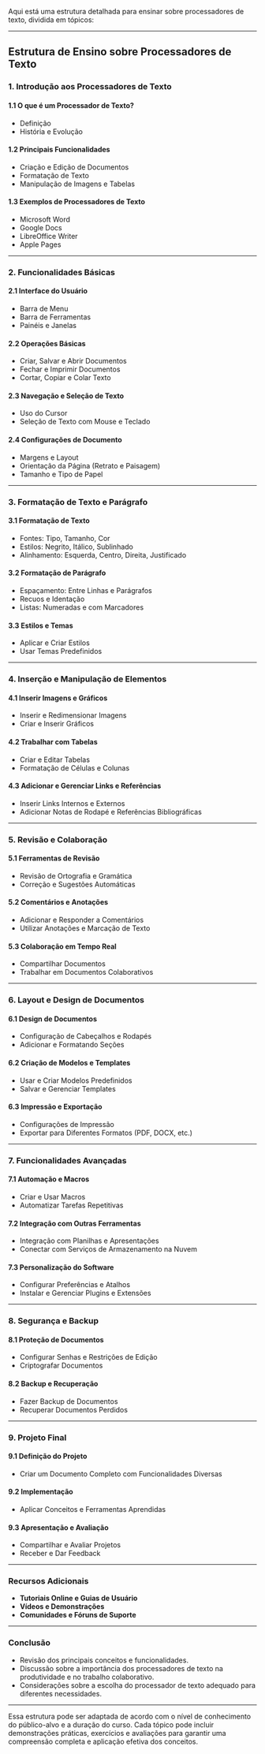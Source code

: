 Aqui está uma estrutura detalhada para ensinar sobre processadores de texto, dividida em tópicos:

---

## Estrutura de Ensino sobre Processadores de Texto

### **1. Introdução aos Processadores de Texto**

#### **1.1 O que é um Processador de Texto?**
   - Definição
   - História e Evolução

#### **1.2 Principais Funcionalidades**
   - Criação e Edição de Documentos
   - Formatação de Texto
   - Manipulação de Imagens e Tabelas

#### **1.3 Exemplos de Processadores de Texto**
   - Microsoft Word
   - Google Docs
   - LibreOffice Writer
   - Apple Pages

---

### **2. Funcionalidades Básicas**

#### **2.1 Interface do Usuário**
   - Barra de Menu
   - Barra de Ferramentas
   - Painéis e Janelas

#### **2.2 Operações Básicas**
   - Criar, Salvar e Abrir Documentos
   - Fechar e Imprimir Documentos
   - Cortar, Copiar e Colar Texto

#### **2.3 Navegação e Seleção de Texto**
   - Uso do Cursor
   - Seleção de Texto com Mouse e Teclado

#### **2.4 Configurações de Documento**
   - Margens e Layout
   - Orientação da Página (Retrato e Paisagem)
   - Tamanho e Tipo de Papel

---

### **3. Formatação de Texto e Parágrafo**

#### **3.1 Formatação de Texto**
   - Fontes: Tipo, Tamanho, Cor
   - Estilos: Negrito, Itálico, Sublinhado
   - Alinhamento: Esquerda, Centro, Direita, Justificado

#### **3.2 Formatação de Parágrafo**
   - Espaçamento: Entre Linhas e Parágrafos
   - Recuos e Identação
   - Listas: Numeradas e com Marcadores

#### **3.3 Estilos e Temas**
   - Aplicar e Criar Estilos
   - Usar Temas Predefinidos

---

### **4. Inserção e Manipulação de Elementos**

#### **4.1 Inserir Imagens e Gráficos**
   - Inserir e Redimensionar Imagens
   - Criar e Inserir Gráficos

#### **4.2 Trabalhar com Tabelas**
   - Criar e Editar Tabelas
   - Formatação de Células e Colunas

#### **4.3 Adicionar e Gerenciar Links e Referências**
   - Inserir Links Internos e Externos
   - Adicionar Notas de Rodapé e Referências Bibliográficas

---

### **5. Revisão e Colaboração**

#### **5.1 Ferramentas de Revisão**
   - Revisão de Ortografia e Gramática
   - Correção e Sugestões Automáticas

#### **5.2 Comentários e Anotações**
   - Adicionar e Responder a Comentários
   - Utilizar Anotações e Marcação de Texto

#### **5.3 Colaboração em Tempo Real**
   - Compartilhar Documentos
   - Trabalhar em Documentos Colaborativos

---

### **6. Layout e Design de Documentos**

#### **6.1 Design de Documentos**
   - Configuração de Cabeçalhos e Rodapés
   - Adicionar e Formatando Seções

#### **6.2 Criação de Modelos e Templates**
   - Usar e Criar Modelos Predefinidos
   - Salvar e Gerenciar Templates

#### **6.3 Impressão e Exportação**
   - Configurações de Impressão
   - Exportar para Diferentes Formatos (PDF, DOCX, etc.)

---

### **7. Funcionalidades Avançadas**

#### **7.1 Automação e Macros**
   - Criar e Usar Macros
   - Automatizar Tarefas Repetitivas

#### **7.2 Integração com Outras Ferramentas**
   - Integração com Planilhas e Apresentações
   - Conectar com Serviços de Armazenamento na Nuvem

#### **7.3 Personalização do Software**
   - Configurar Preferências e Atalhos
   - Instalar e Gerenciar Plugins e Extensões

---

### **8. Segurança e Backup**

#### **8.1 Proteção de Documentos**
   - Configurar Senhas e Restrições de Edição
   - Criptografar Documentos

#### **8.2 Backup e Recuperação**
   - Fazer Backup de Documentos
   - Recuperar Documentos Perdidos

---

### **9. Projeto Final**

#### **9.1 Definição do Projeto**
   - Criar um Documento Completo com Funcionalidades Diversas

#### **9.2 Implementação**
   - Aplicar Conceitos e Ferramentas Aprendidas

#### **9.3 Apresentação e Avaliação**
   - Compartilhar e Avaliar Projetos
   - Receber e Dar Feedback

---

### **Recursos Adicionais**

- **Tutoriais Online e Guias de Usuário**
- **Vídeos e Demonstrações**
- **Comunidades e Fóruns de Suporte**

---

### **Conclusão**

- Revisão dos principais conceitos e funcionalidades.
- Discussão sobre a importância dos processadores de texto na produtividade e no trabalho colaborativo.
- Considerações sobre a escolha do processador de texto adequado para diferentes necessidades.

---

Essa estrutura pode ser adaptada de acordo com o nível de conhecimento do público-alvo e a duração do curso. Cada tópico pode incluir demonstrações práticas, exercícios e avaliações para garantir uma compreensão completa e aplicação efetiva dos conceitos.

